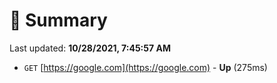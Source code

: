 # 📖 Summary
Last updated: **10/28/2021, 7:45:57 AM**

- `GET` [https://google.com](https://google.com) - **Up** (275ms)
